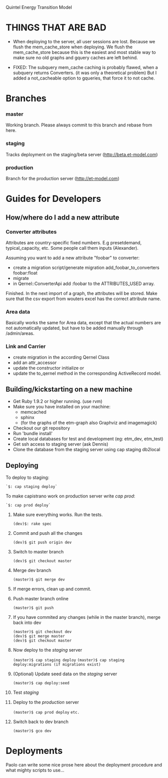 Quintel Energy Transition Model

# THINGS THAT ARE BAD #

* When deploying to the server, all user sessions are lost. Because we flush the mem_cache_store when deploying. We flush the mem_cache_store because this is the easiest and most stable way to make sure no old graphs and gquery caches are left behind.

* FIXED: The subquery mem_cache caching is probably flawed, when a subquery returns Converters.
  (it was only a theoretical problem) But I added a not_cacheable option to gqueries, that force it to not cache.

# Branches #

### master ###

Working branch. Please always commit to this branch and rebase from here.

### staging ###

Tracks deployment on the staging/beta server (http://beta.et-model.com)

### production ###

Branch for the production server (http://et-model.com)

# Guides for Developers #

## How/where do I add a new attribute ##

### Converter attributes ###

Attributes are country-specific fixed numbers. E.g presetdemand, typical_capacity, etc. Some people call them inputs (Alexander). 

Assuming you want to add a new attribute "foobar" to converter:

* create a migration 
    script/generate migration add_foobar_to_converters foobar:float
* migrate
* in Qernel::ConverterApi add :foobar to the ATTRIBUTES_USED array. 

Finished. In the next import of a graph, the attributes will be stored. Make sure that the csv export from wouters excel has the correct attribute name.

### Area data ###

Basically works the same for Area data, except that the actual numbers are not automatically updated, but have to be added manually through /admin/areas.

### Link and Carrier ###

* create migration
in the according Qernel Class
* add an attr_accessor 
* update the constructor initialize
or 
* update the to_qernel method in the corresponding ActiveRecord model.

## Building/kickstarting on a new machine ##

* Get Ruby 1.9.2 or higher running. (use rvm)
* Make sure you have installed on your machine:
  * memcached
  * sphinx
  * (for the graphs of the etm-graph also Graphviz and imagemagick)
* Checkout our git repository
* Run 'bundle install'
* Create local databases for test and development (eg: etm_dev, etm_test)
* Get ssh access to staging server (ask Dennis)
* Clone the database from the staging server using cap staging db2local


## Deploying ##

To deploy to staging:

    `$: cap staging deploy` 

To make capistrano work on production server write *cap prod*:

    `$: cap prod deploy` 


1. Make sure everything works. Run the tests.

    `(dev)$: rake spec`

2. Commit and push all the changes 

    `(dev)$ git push origin dev`

3. Switch to master branch

    `(dev)$ git checkout master`

4.  Merge dev branch

    `(master)$ git merge dev`

5. If merge errors, clean up and commit. 

6. Push master branch online

    `(master)$ git push`

7. If you have commited any changes (while in the master branch), merge back into dev

    `(master)$ git checkout dev`  
    `(dev)$ git merge master`  
    `(dev)$ git checkout master`

8. Now deploy to the *staging* server

    `(master)$ cap staging deploy`
    `(master)$ cap staging deploy:migrations (if migrations exist)`

9. (Optional) Update seed data on the *staging* server

    `(master)$ cap deploy:seed`

10. Test *staging* 

11. Deploy to the *production* server

    `(master)$ cap prod deploy`
    `etc.`

12. Switch back to dev branch

    `(master)$ gco dev`

# Deployments #

Paolo can write some nice prose here about the deployment procedure and what mighty scripts to use...